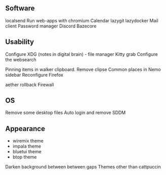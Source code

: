 ## Software
localsend
Run web-apps with chromium
Calendar
lazygit
lazydocker
Mail client
Password manager
Discord
Bazecore

## Usability
Configure XDG (notes in digital brain) - file manager
Kitty grab
Configure the websearch

Pinning items in walker clipboard. Remove clipse
Common places in Nemo sidebar
Reconfigure Firefox

aether rollback
Firewall

## OS
Remove some desktop files
Auto login and remove SDDM

## Appearance
- wiremix theme
- impala theme
- bluetui theme
- btop theme

Darken background between between gaps
Themes other than cattpuccin
